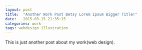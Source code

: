 ```yaml
---
layout: post
title:  "Another Work Post Betsy Lorem Ipsum Bigger Title!"
date:   2015-03-15 21:35:15
categories: work
tags: webdesign illustration
---
```


This is just another post about my work(web design).
